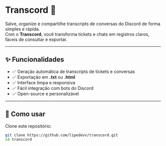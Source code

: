# Transcord 📜

Salve, organize e compartilhe transcripts de conversas do Discord de forma simples e rápida.  
Com o **Transcord**, você transforma tickets e chats em registros claros, fáceis de consultar e exportar.

---

## ✨ Funcionalidades
- ✅ Geração automática de transcripts de tickets e conversas
- ✅ Exportação em **.txt** ou **.html**
- ✅ Interface limpa e responsiva
- ✅ Fácil integração com bots do Discord
- ✅ Open-source e personalizável

---

## 🚀 Como usar
Clone este repositório:

```bash
git clone https://github.com/lipedevv/transcord.git
cd transcord
